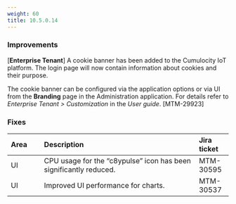 ```yaml
---
weight: 60
title: 10.5.0.14
---
```


### Improvements

[**Enterprise Tenant**] A cookie banner has been added to the Cumulocity IoT platform. The login page will now contain information about cookies and their purpose.

The cookie banner can be configured via the application options or via UI from the **Branding** page in the Administration application. For details refer to *Enterprise Tenant > Customization* in the *User guide*. [MTM-29923]



### Fixes

<table>
<colgroup>
<col style="width: 15%;">
<col style="width: 70%;">
<col style="width: 15%;">
</colgroup>
<thead>
<tr>
<th style="text-align:left">Area</th>
<th style="text-align:left">Description</th>
<th style="text-align:left">Jira ticket</th>
</tr>
</thead>
<tbody>
<tr>
<td style="text-align:left">UI</td>
<td style="text-align:left">CPU usage for the “c8ypulse” icon has been significantly reduced. </td>
<td style="text-align:left">MTM-30595
</td>
<tr>
<td style="text-align:left">UI</td>
<td style="text-align:left">Improved UI performance for charts.</td>
<td style="text-align:left">MTM-30537</td>
</tr>
</tbody>
</table>
